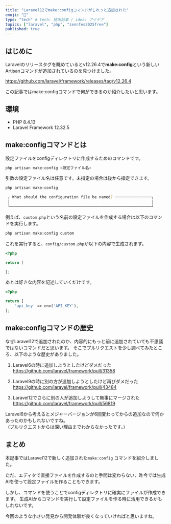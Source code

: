 ```yaml
---
title: "Laravel12でmake:configコマンドがしれっと追加された"
emoji: "🍂"
type: "tech" # tech: 技術記事 / idea: アイデア
topics: ["laravel", "php", "zennfes2025free"]
published: true
---
```


## はじめに

Laravelのリリースタグを眺めているとv12.26.4で**make:config**という新しいArtisanコマンドが追加されているのを見つけました。

https://github.com/laravel/framework/releases/tag/v12.26.4

この記事ではmake:configコマンドで何ができるのか紹介したいと思います。

## 環境

- PHP 8.4.13
- Laravel Framework 12.32.5

## make:configコマンドとは

設定ファイルをconfigディレクトリに作成するためのコマンドです。

```bash
php artisan make:config <設定ファイル名>
```

引数の設定ファイル名は任意です。未指定の場合は後から指定できます。

```bash
php artisan make:config

 ┌ What should the configuration file be named? ────────────────┐
 │                                                              │
 └──────────────────────────────────────────────────────────────┘

```

例えば、`custom.php`という名前の設定ファイルを作成する場合は以下のコマンドを実行します。

```bash
php artisan make:config custom
```

これを実行すると、`config/custom.php`が以下の内容で生成されます。

```php
<?php

return [

];
```

あとは好きな内容を記述していくだけです。

```php
<?php

return [
    'api_key' => env('API_KEY'),
];
```

## make:configコマンドの歴史

なぜLaravel12で追加されたのか、内容的にもっと前に追加されていても不思議ではないコマンドだと思います。
そこでプルリクエストを少し調べてみたところ、以下のような歴史がありました。

1. Laravel6の時に追加しようとしたけどダメだった  
https://github.com/laravel/framework/pull/31358

2. Laravel9の時に別の方が追加しようとしたけど再びダメだった  
https://github.com/laravel/framework/pull/43484

3. Laravel12でさらに別の人が追加しようして無事にマージされた
https://github.com/laravel/framework/pull/56819

Laravel6から考えるとメジャーバージョンが6回変わってからの追加なので何かあったのかもしれないですね。  
（プルリクエストからは深い理由までわからなかったです。）

## まとめ

本記事ではLaravel12で新しく追加された`make:config` コマンドを紹介しました。

ただ、エディタで直接ファイルを作成するのと手間は変わらない、昨今では生成AIを使って設定ファイルを作ることもできます。

しかし、コマンドを使うことでconfigディレクトリに確実にファイルが作成できます。
生成AIからコマンドを実行して設定ファイルを作る時に活用できるかもしれないです。

今回のような小さい発見から開発体験が良くなっていければと思いますね。
